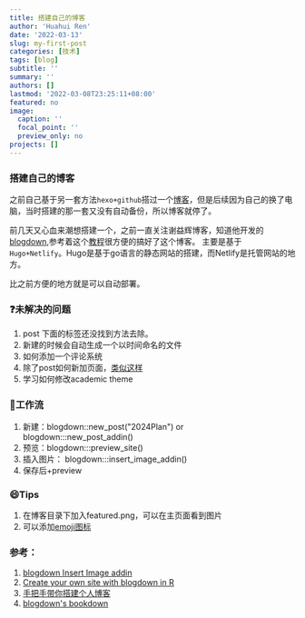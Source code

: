 ```yaml
---
title: 搭建自己的博客
author: 'Huahui Ren'
date: '2022-03-13'
slug: my-first-post
categories: [技术]
tags: [blog]
subtitle: ''
summary: ''
authors: []
lastmod: '2022-03-08T23:25:11+08:00'
featured: no
image:
  caption: ''
  focal_point: ''
  preview_only: no
projects: []
---
```


###  搭建自己的博客

之前自己基于另一套方法`hexo+github`搭过一个[博客](https://rusher321.github.io/2018/06/06/%E5%8D%9A%E5%AE%A2%E6%90%AD%E5%BB%BA/)，但是后续因为自己的换了电脑，当时搭建的那一套又没有自动备份，所以博客就停了。

前几天又心血来潮想搭建一个，之前一直关注谢益辉博客，知道他开发的[blogdown](https://bookdown.org/yihui/blogdown/netlify.html),参考着这个[教程](https://shilaan.rbind.io/post/building-your-website-using-r-blogdown/)很方便的搞好了这个博客。 主要是基于`Hugo+Netlify`。Hugo是基于go语言的静态网站的搭建，而Netlify是托管网站的地方。

比之前方便的地方就是可以自动部署。 

### :question:未解决的问题
1. post 下面的标签还没找到方法去除。 
2. 新建的时候会自动生成一个以时间命名的文件
3. 如何添加一个评论系统
4. 除了post如何新加页面，[类似这样](https://www.caitlincasar.com/index.html)
5. 学习如何修改academic theme

### :panda_face:工作流
1. 新建：blogdown::new_post("2024Plan") or  blogdown:::new_post_addin() 
2. 预览：blogdown:::preview_site()
3. 插入图片： blogdown:::insert_image_addin()
4. 保存后+preview

### :smile:Tips
1. 在博客目录下加入featured.png，可以在主页面看到图片
2. 可以添加[emoji图标](https://blog.csdn.net/luo15242208310/article/details/114530777)

### 参考：
1. [blogdown Insert Image addin](https://lcolladotor.github.io/2018/03/07/blogdown-insert-image-addin/)
2. [Create your own site with blogdown in R](https://www.caitlincasar.com/post/blogdown/)
3. [手把手带你搭建个人博客](https://cosx.org/2022/03/build-blog-step-by-step/)
4. [blogdown's bookdown](https://bookdown.org/yihui/blogdown/)









